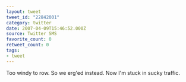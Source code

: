 ```yaml
---
layout: tweet
tweet_id: "22842001"
category: twitter
date: 2007-04-09T15:46:52.000Z
source: Twitter SMS
favorite_count: 0
retweet_count: 0
tags:
- tweet
---
```


Too windy to row. So we erg'ed instead. Now I'm stuck in sucky traffic.
